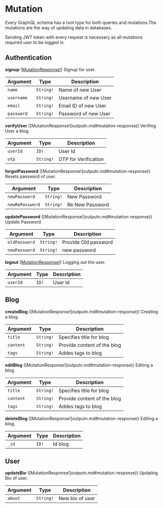 # Mutation

Every GraphQL schema has a root type for both queries and mutations.The mutations are the way of updating data in databases.

Sending JWT token with every request is necessary as all mutations required user to be logged in.

## Authentication

**signup** ([MutationResponse!](output.md#mutation-response))
Signup for user.

| Argument | Type | Description |
|-------------------|--------------|-------------|
| ``name`` | ``String!`` | Name of new User|
| ``username`` | ``String!`` | Username of new User |
| ``email`` | ``String!`` | Email ID of new User |
| ``password`` | ``String!`` | Password of new User |

**verifyUser** ([MutationResponse!]outputn.md#mutation-response))
Verifing User a blog.

| Argument | Type | Description |
|-------------------|--------------|-------------|
| ``userId`` | ``ID!`` | User Id|
| ``otp`` | ``String!`` | OTP for Verification |


**forgotPassword** ([MutationResponse!]outputn.md#mutation-response))
Resets password of user.

| Argument | Type | Description |
|-------------------|--------------|-------------|
| ``newPassword`` | ``String!`` | New Password|
| ``newRePassword`` | ``String!`` | Re New Password |

**updatePassword** ([MutationResponse!]outputn.md#mutation-response))
Update Password.

| Argument | Type | Description |
|-------------------|--------------|-------------|
| ``oldPassword`` | ``String!`` | Provide Old password |
| ``newPassword`` | ``String!`` | new password |

**logout** ([MutationResponse!](output.md#mutation-response))
Logging out the user.

| Argument | Type | Description |
|-------------------|--------------|-------------|
| ``userId`` | ``ID!`` | User Id|

## Blog 

**createBlog** ([MutationResponse!]outputn.md#mutation-response))
Creating a blog.

| Argument | Type | Description |
|-------------------|--------------|-------------|
| ``title`` | ``String!`` | Specifies title for blog |
| ``content`` | ``String!`` | Provide content of the blog |
| ``tags`` | ``String!`` | Addes tags to blog |

**editBlog** ([MutationResponse!]outputn.md#mutation-response))
Editing a blog.

| Argument | Type | Description |
|-------------------|--------------|-------------|
| ``title`` | ``String!`` | Specifies title for blog |
| ``content`` | ``String!`` | Provide content of the blog |
| ``tags`` | ``String!`` | Addes tags to blog |

**deleteBlog** ([MutationResponse!]outputn.md#mutation-response))
Editing a blog.

| Argument | Type | Description |
|-------------------|--------------|-------------|
| ``_id`` | ``ID!`` | Id blog |

## User

**updateBio** ([MutationResponse!]outputn.md#mutation-response))
Updating Bio of user.

| Argument | Type | Description |
|-------------------|--------------|-------------|
| ``about`` | ``String!`` | New bio of user |